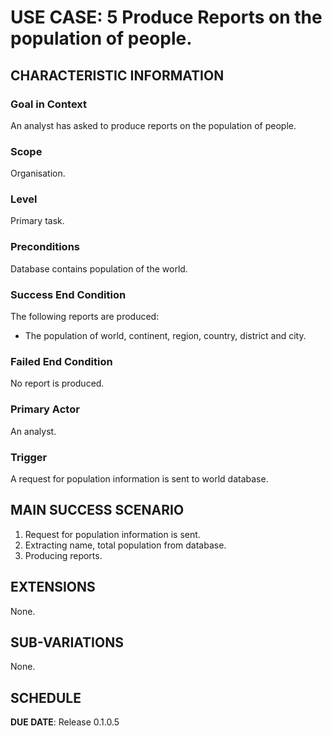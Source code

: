 # USE CASE: 5 Produce Reports on the population of people.

## CHARACTERISTIC INFORMATION

### Goal in Context

An analyst has asked to produce reports on the population of people.

### Scope

Organisation.

### Level

Primary task.

### Preconditions

Database contains population of the world.

### Success End Condition

The following reports are produced:
- The population of world, continent, region, country, district and city.

### Failed End Condition

No report is produced.

### Primary Actor

An analyst.

### Trigger

A request for population information is sent to world database.

## MAIN SUCCESS SCENARIO

1. Request for population information is sent.
2. Extracting name, total population from database.
3. Producing reports.

## EXTENSIONS

None.

## SUB-VARIATIONS

None.

## SCHEDULE

**DUE DATE**: Release 0.1.0.5